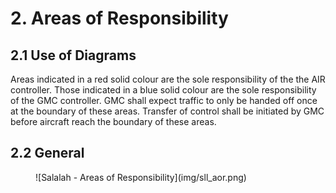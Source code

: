 # 2. Areas of Responsibility
## 2.1 Use of Diagrams
Areas indicated in a red solid colour are the sole responsibility of the the AIR controller. Those indicated in a blue solid colour are the sole responsibility of the GMC controller. GMC shall expect traffic to only be handed off once at the boundary of these areas. Transfer of control shall be initiated by GMC before aircraft reach the boundary of these areas.

## 2.2 General
<figure markdown>
![Salalah - Areas of Responsibility](img/sll_aor.png)
</figure>